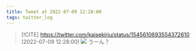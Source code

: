 ```yaml
---
title: Tweet at 2022-07-09 12:28:00
tags: twitter_log
---
```


> [!CITE] https://twitter.com/kaisekiriu/status/1545610693554372610 (2022-07-09 12:28:00)
> ![](https://twitter.com/kaisekiriu/status/1545610693554372610)
> うーん？
